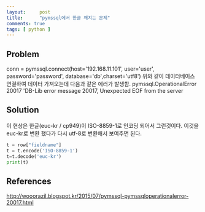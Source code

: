 ```yaml
---
layout:     post
title:      "pymssql에서 한글 깨지는 문제"
comments: true
tags: [ python ]
---
```


## Problem
conn = pymssql.connect(host='192.168.11.101', user='user', password='password', database='db',charset='utf8')
위와 같이 데이터베이스 연결하여 데이터 가져오는데 다음과 같은 에러가 발생함.
pymssql.OperationalError 20017 'DB-Lib error message 20017, Unexpected EOF from the server

## Solution
이 현상은 한글(euc-kr / cp949)이 ISO-8859-1로 인코딩 되어서 그런것이다.
이것을 euc-kr로 변환 했다가 다시 utf-8로 변환해서 보여주면 된다.

```python
t = row["fieldname"]
t = t.encode('ISO-8859-1')
t=t.decode('euc-kr')
print(t)
```

## References
<http://wooorazil.blogspot.kr/2015/07/pymssql-pymssqloperationalerror-20017.html>
